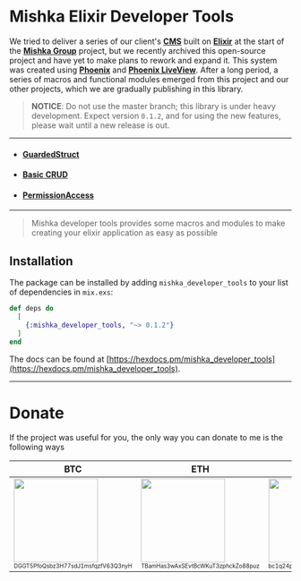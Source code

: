 # Mishka Elixir Developer Tools

We tried to deliver a series of our client's [**CMS**](https://github.com/mishka-group/mishka-cms) built on [**Elixir**](https://elixir-lang.org/) at the start of the [**Mishka Group**](https://github.com/mishka-group) project, but we recently archived this open-source project and have yet to make plans to rework and expand it. This system was created using [**Phoenix**](https://www.phoenixframework.org/) and [**Phoenix LiveView**](https://hexdocs.pm/phoenix_live_view/Phoenix.LiveView.html). After a long period, a series of macros and functional modules emerged from this project and our other projects, which we are gradually publishing in this library.

> **NOTICE**: Do not use the master branch; this library is under heavy development. Expect version `0.1.2`, and for using the new features, please wait until a new release is out.

---

- #### [GuardedStruct](https://github.com/mishka-group/mishka_developer_tools/blob/master/guidance/guarded-struct.md)

- #### [Basic CRUD](https://github.com/mishka-group/mishka_developer_tools/blob/master/guidance/crud.md)

- #### [PermissionAccess](https://github.com/mishka-group/mishka_developer_tools/blob/master/guidance/permission-access.md)

---

> Mishka developer tools provides some macros and modules to make creating your elixir application as easy as possible


## Installation

The package can be installed by adding `mishka_developer_tools` to your list of dependencies in `mix.exs`:

```elixir
def deps do
  [
    {:mishka_developer_tools, "~> 0.1.2"}
  ]
end
```

The docs can be found at [https://hexdocs.pm/mishka_developer_tools](https://hexdocs.pm/mishka_developer_tools).


---
# Donate

If the project was useful for you, the only way you can donate to me is the following ways

| **BTC**                               | **ETH**                               | **DOGE**                              | **TRX**                               |
| ----------------------------------| --------------------------------- | --------------------------------- | --------------------------------- |
| <img src="https://github.com/mishka-group/mishka_developer_tools/assets/8413604/230ea4bf-7e8f-4f18-99c9-0f940dd3c6eb" width="150"><br><span style="font-size: 10px;">DGGT5PfoQsbz3H77sdJ1msfqzfV63Q3nyH</span>| <img src="https://github.com/mishka-group/mishka_developer_tools/assets/8413604/0c8e677b-7240-4b0d-8b9e-bd1efca970fb" width="150"><br><span style="font-size: 10px;">TBamHas3wAxSEvtBcWKuT3zphckZo88puz</span>| <img src="https://github.com/mishka-group/mishka_developer_tools/assets/8413604/3de9183e-c4c0-40fe-b2a1-2b9bb4268e3a" width="150"><br><span style="font-size: 10px;">bc1q24pmrpn8v9dddgpg3vw9nld6hl9n5dkw5zkf2c</span>|<img src="https://github.com/mishka-group/mishka_developer_tools/assets/8413604/aaa1f103-a7c7-43ed-8f39-20e4c8b9975e" width="150"><br><span style="font-size: 10px;">0xD99feB9db83245dE8B9D23052aa8e62feedE764D</span>|
